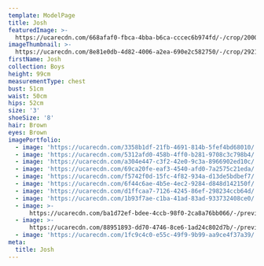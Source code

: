 ```yaml
---
template: ModelPage
title: Josh
featuredImage: >-
  https://ucarecdn.com/668afaf0-fbca-4bba-b6ca-cccec6b974fd/-/crop/2000x1076/0,683/-/preview/
imageThumbnail: >-
  https://ucarecdn.com/8e81e0db-4d82-4006-a2ea-690e2c582750/-/crop/2921x3648/1353,0/-/preview/
firstName: Josh
collection: Boys
height: 99cm
measurementType: chest
bust: 51cm
waist: 50cm
hips: 52cm
size: '3'
shoeSize: '8'
hair: Brown
eyes: Brown
imagePortfolio:
  - image: 'https://ucarecdn.com/3358b1df-21fb-4691-814b-5fef4bd68010/'
  - image: 'https://ucarecdn.com/5312afd0-458b-4ff0-b281-9708c3c798b4/'
  - image: 'https://ucarecdn.com/a304e447-c3f2-42e0-9c3a-8966902ed10c/'
  - image: 'https://ucarecdn.com/69ca20fe-eaf3-4540-afd0-7a2575c21eda/'
  - image: 'https://ucarecdn.com/f5742f0d-15fc-4f82-934a-d13de5bdbef7/'
  - image: 'https://ucarecdn.com/6f44c6ae-4b5e-4ec2-9284-d848d142150f/'
  - image: 'https://ucarecdn.com/d1ffcaa7-7126-4245-86ef-298234ccb64d/'
  - image: 'https://ucarecdn.com/1b93f7ae-c1ba-41ad-83ad-933732408ce0/'
  - image: >-
      https://ucarecdn.com/ba1d72ef-bdee-4ccb-98f0-2ca8a76bb066/-/preview/-/rotate/270/
  - image: >-
      https://ucarecdn.com/88951893-dd70-4746-8ce6-1ad24c802d7b/-/preview/-/rotate/270/
  - image: 'https://ucarecdn.com/1fc9c4c0-e55c-49f9-9b99-aa9ce4f37a39/'
meta:
  title: Josh
---
```



